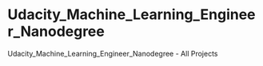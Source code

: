 # Udacity_Machine_Learning_Engineer_Nanodegree
Udacity_Machine_Learning_Engineer_Nanodegree - All Projects
